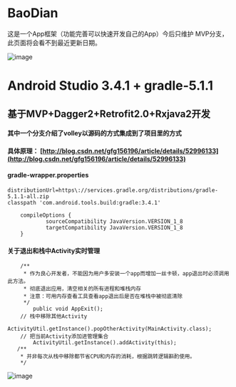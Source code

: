 # BaoDian

这是一个App框架（功能完善可以快速开发自己的App）今后只维护 MVP分支，此页面将会看不到最近更新日期。

![image](https://github.com/yugu88/BaoDian/blob/master/doc/device-2018-12-06-153552.gif)

# Android Studio 3.4.1 + gradle-5.1.1

## 基于MVP+Dagger2+Retrofit2.0+Rxjava2开发

#### 其中一个分支介绍了volley以源码的方式集成到了项目里的方式

#### 具体原理： [http://blog.csdn.net/gfg156196/article/details/52996133](http://blog.csdn.net/gfg156196/article/details/52996133)

#### gradle-wrapper.properties
    distributionUrl=https\://services.gradle.org/distributions/gradle-5.1.1-all.zip
    classpath 'com.android.tools.build:gradle:3.4.1'

```
    compileOptions {
            sourceCompatibility JavaVersion.VERSION_1_8
            targetCompatibility JavaVersion.VERSION_1_8
    }

```

#### 关于退出和栈中Activity实时管理
```
    /**
     * 作为良心开发者，不能因为用户多安装一个app而增加一丝卡顿，app退出时必须调用此方法。
     * 彻底退出应用，清空相关的所有进程和堆栈内存
     * 注意：可用内存查看工具查看app退出后是否在堆栈中被彻底清除
     */
        public void AppExit();
    // 栈中移除其他Activity
        ActivityUtil.getInstance().popOtherActivity(MainActivity.class);
    // 把当前Activity添加进管理集合
        ActivityUtil.getInstance().addActivity(this);
   /**
    * 并非每次从栈中移除都节省CPU和内存的消耗，根据跳转逻辑斟酌使用。
    */
```

![image](https://github.com/yugu88/BaoDian/blob/master/app/src/main/res/mipmap-xxhdpi/main_gg.jpeg)
